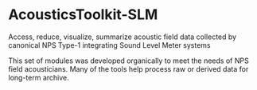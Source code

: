 # AcousticsToolkit-SLM
Access, reduce, visualize, summarize acoustic field data collected by canonical NPS Type-1 integrating Sound Level Meter systems

This set of modules was developed organically to meet the needs of NPS field acousticians. Many of the tools help process raw or derived data for long-term archive.


